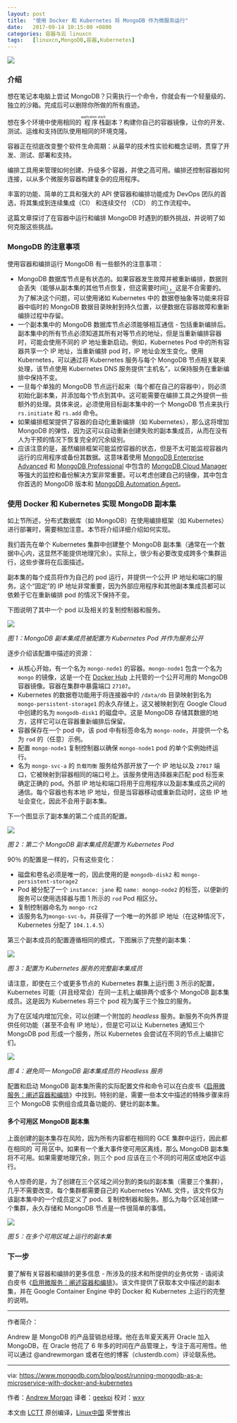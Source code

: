 ```yaml
---
layout: post
title:	"使用 Docker 和 Kubernetes 将 MongoDB 作为微服务运行"
date:	2017-09-14 10:15:00 +0800 
categories:	容器与云 linuxcn 
tags:	[linuxcn,MongoDB,容器,Kubernetes]
---
```



![](/Asserts/Images/album/201709/14/101344xin8en5887l55ebl.jpg)


### 介绍


想在笔记本电脑上尝试 MongoDB？只需执行一个命令，你就会有一个轻量级的、独立的沙箱。完成后可以删除你所做的所有痕迹。


想在多个环境中使用相同的<ruby> 程序栈 <rt>  application stack </rt></ruby>副本？构建你自己的容器镜像，让你的开发、测试、运维和支持团队使用相同的环境克隆。


容器正在彻底改变整个软件生命周期：从最早的技术性实验和概念证明，贯穿了开发、测试、部署和支持。


编排工具用来管理如何创建、升级多个容器，并使之高可用。编排还控制容器如何连接，以从多个微服务容器构建复杂的应用程序。


丰富的功能、简单的工具和强大的 API 使容器和编排功能成为 DevOps 团队的首选，将其集成到连续集成（CI） 和连续交付 （CD） 的工作流程中。


这篇文章探讨了在容器中运行和编排 MongoDB 时遇到的额外挑战，并说明了如何克服这些挑战。


### MongoDB 的注意事项


使用容器和编排运行 MongoDB 有一些额外的注意事项：


* MongoDB 数据库节点是有状态的。如果容器发生故障并被重新编排，数据则会丢失（能够从副本集的其他节点恢复，但这需要时间），这是不合需要的。为了解决这个问题，可以使用诸如 Kubernetes 中的<ruby> 数据卷 <rt>  volume </rt></ruby> 抽象等功能来将容器中临时的 MongoDB 数据目录映射到持久位置，以便数据在容器故障和重新编排过程中存留。
* 一个副本集中的 MongoDB 数据库节点必须能够相互通信 - 包括重新编排后。副本集中的所有节点必须知道其所有对等节点的地址，但是当重新编排容器时，可能会使用不同的 IP 地址重新启动。例如，Kubernetes Pod 中的所有容器共享一个 IP 地址，当重新编排 pod 时，IP 地址会发生变化。使用 Kubernetes，可以通过将 Kubernetes 服务与每个 MongoDB 节点相关联来处理，该节点使用 Kubernetes DNS 服务提供“主机名”，以保持服务在重新编排中保持不变。
* 一旦每个单独的 MongoDB 节点运行起来（每个都在自己的容器中），则必须初始化副本集，并添加每个节点到其中。这可能需要在编排工具之外提供一些额外的处理。具体来说，必须使用目标副本集中的一个 MongoDB 节点来执行 `rs.initiate` 和 `rs.add` 命令。
* 如果编排框架提供了容器的自动化重新编排（如 Kubernetes），那么这将增加 MongoDB 的弹性，因为这可以自动重新创建失败的副本集成员，从而在没有人为干预的情况下恢复完全的冗余级别。
* 应该注意的是，虽然编排框架可能监控容器的状态，但是不太可能监视容器内运行的应用程序或备份其数据。这意味着使用 [MongoDB Enterprise Advanced](https://www.mongodb.com/products/mongodb-enterprise-advanced) 和 [MongoDB Professional](https://www.mongodb.com/products/mongodb-professional) 中包含的 [MongoDB Cloud Manager](https://www.mongodb.com/cloud/) 等强大的监控和备份解决方案非常重要。可以考虑创建自己的镜像，其中包含你首选的 MongoDB 版本和 [MongoDB Automation Agent](https://docs.cloud.mongodb.com/tutorial/nav/install-automation-agent/)。


### 使用 Docker 和 Kubernetes 实现 MongoDB 副本集


如上节所述，分布式数据库（如 MongoDB）在使用编排框架（如 Kubernetes）进行部署时，需要稍加注意。本节将介绍详细介绍如何实现。


我们首先在单个 Kubernetes 集群中创建整个 MongoDB 副本集（通常在一个数据中心内，这显然不能提供地理冗余）。实际上，很少有必要改变成跨多个集群运行，这些步骤将在后面描述。


副本集的每个成员将作为自己的 pod 运行，并提供一个公开 IP 地址和端口的服务。这个“固定”的 IP 地址非常重要，因为外部应用程序和其他副本集成员都可以依赖于它在重新编排 pod 的情况下保持不变。


下图说明了其中一个 pod 以及相关的复制控制器和服务。


![](/Asserts/Images/album/201709/14/101507fcvvovaa2vvet2tx.png)


*图 1：MongoDB 副本集成员被配置为 Kubernetes Pod 并作为服务公开*


逐步介绍该配置中描述的资源：


* 从核心开始，有一个名为 `mongo-node1` 的容器。`mongo-node1` 包含一个名为 `mongo` 的镜像，这是一个在 [Docker Hub](https://hub.docker.com/_/mongo/) 上托管的一个公开可用的 MongoDB 容器镜像。容器在集群中暴露端口 `27107`。
* Kubernetes 的数据卷功能用于将连接器中的 `/data/db` 目录映射到名为 `mongo-persistent-storage1` 的永久存储上，这又被映射到在 Google Cloud 中创建的名为 `mongodb-disk1` 的磁盘中。这是 MongoDB 存储其数据的地方，这样它可以在容器重新编排后保留。
* 容器保存在一个 pod 中，该 pod 中有标签命名为 `mongo-node`，并提供一个名为 `rod` 的（任意）示例。
* 配置 `mongo-node1` 复制控制器以确保 `mongo-node1` pod 的单个实例始终运行。
* 名为 `mongo-svc-a` 的 `负载均衡` 服务给外部开放了一个 IP 地址以及 `27017` 端口，它被映射到容器相同的端口号上。该服务使用选择器来匹配 pod 标签来确定正确的 pod。外部 IP 地址和端口将用于应用程序以及副本集成员之间的通信。每个容器也有本地 IP 地址，但是当容器移动或重新启动时，这些 IP 地址会变化，因此不会用于副本集。


下一个图显示了副本集的第二个成员的配置。


![](/Asserts/Images/album/201709/14/101508u7fi6f22fmipmm6p.png)


*图 2：第二个 MongoDB 副本集成员配置为 Kubernetes Pod*


90％ 的配置是一样的，只有这些变化：


* 磁盘和卷名必须是唯一的，因此使用的是 `mongodb-disk2` 和 `mongo-persistent-storage2`
* Pod 被分配了一个 `instance: jane` 和 `name: mongo-node2` 的标签，以便新的服务可以使用选择器与图 1 所示的 `rod` Pod 相区分。
* 复制控制器命名为 `mongo-rc2`
* 该服务名为`mongo-svc-b`，并获得了一个唯一的外部 IP 地址（在这种情况下，Kubernetes 分配了 `104.1.4.5`）


第三个副本成员的配置遵循相同的模式，下图展示了完整的副本集：


![](/Asserts/Images/album/201709/14/101511pnkntw9lkx41llee.png)


*图 3：配置为 Kubernetes 服务的完整副本集成员*


请注意，即使在三个或更多节点的 Kubernetes 群集上运行图 3 所示的配置，Kubernetes 可能（并且经常会）在同一主机上编排两个或多个 MongoDB 副本集成员。这是因为 Kubernetes 将三个 pod 视为属于三个独立的服务。


为了在区域内增加冗余，可以创建一个附加的 *headless* 服务。新服务不向外界提供任何功能（甚至不会有 IP 地址），但是它可以让 Kubernetes 通知三个 MongoDB pod 形成一个服务，所以 Kubernetes 会尝试在不同的节点上编排它们。


![](/Asserts/Images/album/201709/14/101513wn3717tfeaezn3tv.png)


*图 4：避免同一 MongoDB 副本集成员的 Headless 服务*


配置和启动 MongoDB 副本集所需的实际配置文件和命令可以在白皮书《[启用微服务：阐述容器和编排](https://www.mongodb.com/collateral/microservices-containers-and-orchestration-explained)》中找到。特别的是，需要一些本文中描述的特殊步骤来将三个 MongoDB 实例组合成具备功能的、健壮的副本集。


#### 多个可用区 MongoDB 副本集


上面创建的副本集存在风险，因为所有内容都在相同的 GCE 集群中运行，因此都在相同的<ruby> 可用区 <rt>  availability zone </rt></ruby>中。如果有一个重大事件使可用区离线，那么 MongoDB 副本集将不可用。如果需要地理冗余，则三个 pod 应该在三个不同的可用区或地区中运行。


令人惊奇的是，为了创建在三个区域之间分割的类似的副本集（需要三个集群），几乎不需要改变。每个集群都需要自己的 Kubernetes YAML 文件，该文件仅为该副本集中的一个成员定义了 pod、复制控制器和服务。那么为每个区域创建一个集群，永久存储和 MongoDB 节点是一件很简单的事情。


![](/Asserts/Images/album/201709/14/101515onn41ptoqzwyqw4o.png)


*图 5：在多个可用区域上运行的副本集*


### 下一步


要了解有关容器和编排的更多信息 - 所涉及的技术和所提供的业务优势 - 请阅读白皮书《[启用微服务：阐述容器和编排](https://www.mongodb.com/collateral/microservices-containers-and-orchestration-explained)》。该文件提供了获取本文中描述的副本集，并在 Google Container Engine 中的 Docker 和 Kubernetes 上运行的完整的说明。




---


作者简介：


Andrew 是 MongoDB 的产品营销总经理。他在去年夏天离开 Oracle 加入 MongoDB，在 Oracle 他花了 6 年多的时间在产品管理上，专注于高可用性。他可以通过 @andrewmorgan 或者在他的博客（clusterdb.com）评论联系他。




---


via: <https://www.mongodb.com/blog/post/running-mongodb-as-a-microservice-with-docker-and-kubernetes>


作者：[Andrew Morgan](http://www.clusterdb.com/) 译者：[geekpi](https://github.com/geekpi) 校对：[wxy](https://github.com/wxy)


本文由 [LCTT](https://github.com/LCTT/TranslateProject) 原创编译，[Linux中国](https://linux.cn/) 荣誉推出
